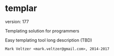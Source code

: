 templar
=======

version: 177

Templating solution for programmers

Easy templating tool long description (TBD)

	Mark Veltzer <mark.veltzer@gmail.com>, 2014-2017
